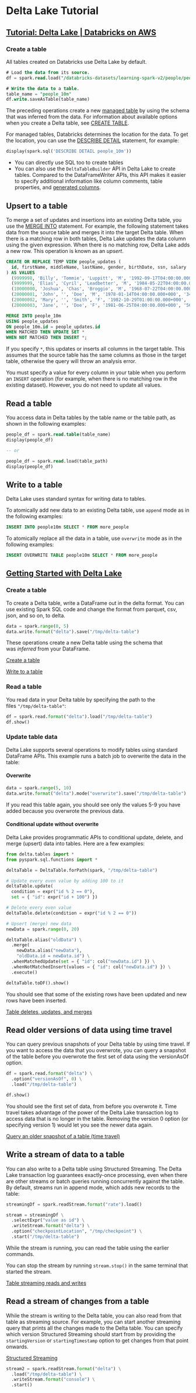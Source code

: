 # Delta Lake Tutorial

## [Tutorial: Delta Lake | Databricks on AWS](https://docs.databricks.com/delta/tutorial.html)

### Create a table

All tables created on Databricks use Delta Lake by default.

```sql
# Load the data from its source.
df = spark.read.load("/databricks-datasets/learning-spark-v2/people/people-10m.delta")

# Write the data to a table.
table_name = "people_10m"
df.write.saveAsTable(table_name)
```

The preceding operations create a new [managed table](https://docs.databricks.com/lakehouse/data-objects.html#managed-table) by using the schema that was inferred from the data. For information about available options when you create a Delta table, see [CREATE TABLE](https://docs.databricks.com/sql/language-manual/sql-ref-syntax-ddl-create-table.html).

For managed tables, Databricks determines the location for the data. To get the location, you can use the [DESCRIBE DETAIL](https://docs.databricks.com/delta/table-details.html) statement, for example:

```sql
display(spark.sql('DESCRIBE DETAIL people_10m'))
```

- You can directly use SQL too to create tables
- You can also use the `DeltaTableBuilder` API in Delta Lake to create tables. Compared to the DataFrameWriter APIs, this API makes it easier to specify additional information like column comments, table properties, and [generated columns](https://docs.databricks.com/delta/generated-columns.html).

## Upsert to a table

To merge a set of updates and insertions into an existing Delta table, you use the [MERGE INTO](https://docs.databricks.com/sql/language-manual/delta-merge-into.html) statement. For example, the following statement takes data from the source table and merges it into the target Delta table. When there is a matching row in both tables, Delta Lake updates the data column using the given expression. When there is no matching row, Delta Lake adds a new row. This operation is known as an _upsert_.

```sql
CREATE OR REPLACE TEMP VIEW people_updates (
  id, firstName, middleName, lastName, gender, birthDate, ssn, salary
) AS VALUES
  (9999998, 'Billy', 'Tommie', 'Luppitt', 'M', '1992-09-17T04:00:00.000+0000', '953-38-9452', 55250),
  (9999999, 'Elias', 'Cyril', 'Leadbetter', 'M', '1984-05-22T04:00:00.000+0000', '906-51-2137', 48500),
  (10000000, 'Joshua', 'Chas', 'Broggio', 'M', '1968-07-22T04:00:00.000+0000', '988-61-6247', 90000),
  (20000001, 'John', '', 'Doe', 'M', '1978-01-14T04:00:00.000+000', '345-67-8901', 55500),
  (20000002, 'Mary', '', 'Smith', 'F', '1982-10-29T01:00:00.000+000', '456-78-9012', 98250),
  (20000003, 'Jane', '', 'Doe', 'F', '1981-06-25T04:00:00.000+000', '567-89-0123', 89900);

MERGE INTO people_10m
USING people_updates
ON people_10m.id = people_updates.id
WHEN MATCHED THEN UPDATE SET *
WHEN NOT MATCHED THEN INSERT *;
```

If you specify `*`, this updates or inserts all columns in the target table. This assumes that the source table has the same columns as those in the target table, otherwise the query will throw an analysis error.

You must specify a value for every column in your table when you perform an `INSERT` operation (for example, when there is no matching row in the existing dataset). However, you do not need to update all values.

## Read a table

You access data in Delta tables by the table name or the table path, as shown in the following examples:

```sql
people_df = spark.read.table(table_name)
display(people_df)

-- or

people_df = spark.read.load(table_path)
display(people_df)
```

## Write to a table

Delta Lake uses standard syntax for writing data to tables.

To atomically add new data to an existing Delta table, use `append` mode as in the following examples:

```sql
INSERT INTO people10m SELECT * FROM more_people
```

To atomically replace all the data in a table, use `overwrite` mode as in the following examples:

```sql
INSERT OVERWRITE TABLE people10m SELECT * FROM more_people
```

## [Getting Started with Delta Lake](https://delta.io/learn/getting-started)

### Create a table

To create a Delta table, write a DataFrame out in the delta format. You can use existing Spark SQL code and change the format from parquet, csv, json, and so on, to delta.

```python
data = spark.range(0, 5)
data.write.format("delta").save("/tmp/delta-table")
```

These operations create a new Delta table using the schema that was _inferred_ from your DataFrame.

[Create a table](https://docs.delta.io/latest/delta-batch.html#-ddlcreatetable)

[Write to a table](https://docs.delta.io/latest/delta-batch.html#-deltadataframewrites)

### Read a table

You read data in your Delta table by specifying the path to the files `"/tmp/delta-table"`:

```python
df = spark.read.format("delta").load("/tmp/delta-table")
df.show()
```

### Update table data

Delta Lake supports several operations to modify tables using standard DataFrame APIs. This example runs a batch job to overwrite the data in the table:

#### Overwrite

```python
data = spark.range(5, 10)
data.write.format("delta").mode("overwrite").save("/tmp/delta-table")
```

If you read this table again, you should see only the values 5-9 you have added because you overwrote the previous data.

#### Conditional update without overwrite

Delta Lake provides programmatic APIs to conditional update, delete, and merge (upsert) data into tables. Here are a few examples:

```python
from delta.tables import *
from pyspark.sql.functions import *

deltaTable = DeltaTable.forPath(spark, "/tmp/delta-table")

# Update every even value by adding 100 to it
deltaTable.update(
  condition = expr("id % 2 == 0"),
  set = { "id": expr("id + 100") })

# Delete every even value
deltaTable.delete(condition = expr("id % 2 == 0"))

# Upsert (merge) new data
newData = spark.range(0, 20)

deltaTable.alias("oldData") \
  .merge(
    newData.alias("newData"),
    "oldData.id = newData.id") \
  .whenMatchedUpdate(set = { "id": col("newData.id") }) \
  .whenNotMatchedInsert(values = { "id": col("newData.id") }) \
  .execute()

deltaTable.toDF().show()
```

You should see that some of the existing rows have been updated and new rows have been inserted.

[Table deletes, updates, and merges](https://docs.delta.io/latest/delta-update.html)

## Read older versions of data using time travel

You can query previous snapshots of your Delta table by using time travel. If you want to access the data that you overwrote, you can query a snapshot of the table before you overwrote the first set of data using the versionAsOf option.

```python
df = spark.read.format("delta") \
  .option("versionAsOf", 0) \
  .load("/tmp/delta-table")

df.show()
```

You should see the first set of data, from before you overwrote it. Time travel takes advantage of the power of the Delta Lake transaction log to access data that is no longer in the table. Removing the version 0 option (or specifying version 1) would let you see the newer data again.

[Query an older snapshot of a table (time travel)](https://docs.delta.io/latest/delta-batch.html#-deltatimetravel)

## Write a stream of data to a table

You can also write to a Delta table using Structured Streaming. The Delta Lake transaction log guarantees exactly-once processing, even when there are other streams or batch queries running concurrently against the table. By default, streams run in append mode, which adds new records to the table:

```python
streamingDf = spark.readStream.format("rate").load()

stream = streamingDf \
  .selectExpr("value as id") \
  .writeStream.format("delta") \
  .option("checkpointLocation", "/tmp/checkpoint") \
  .start("/tmp/delta-table")
```

While the stream is running, you can read the table using the earlier commands.

You can stop the stream by running `stream.stop()` in the same terminal that started the stream.

[Table streaming reads and writes](https://docs.delta.io/latest/delta-streaming.html)

## Read a stream of changes from a table

While the stream is writing to the Delta table, you can also read from that table as streaming source. For example, you can start another streaming query that prints all the changes made to the Delta table. You can specify which version Structured Streaming should start from by providing the `startingVersion` or `startingTimestamp` option to get changes from that point onwards.

[Structured Streaming](https://docs.delta.io/latest/delta-streaming.html#-specify-initial-position)

```python
stream2 = spark.readStream.format("delta") \
  .load("/tmp/delta-table") \
  .writeStream.format("console") \
  .start()
```
